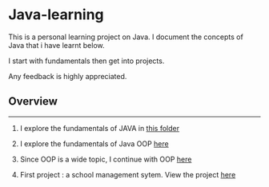 # **Java-learning**

This is a personal learning project on Java. I document the concepts of Java that i have learnt below. 

I start with fundamentals then get into projects.

Any feedback is highly appreciated.

## Overview
---
1. I explore the fundamentals of JAVA in [this folder](https://github.com/kifaruCodes/Java-learning/tree/main/Java-basics/src)


2. I explore the fundamentals of Java OOP [here](https://github.com/kifaruCodes/Java-learning/tree/main/2.%20oop/src)

3. Since OOP is a wide topic, I continue with OOP [here](https://github.com/kifaruCodes/Java-learning/tree/main/3.%20oop-2/src)

4. First project : a school management sytem. View the project [here](https://github.com/kifaruCodes/Java-learning/tree/main/4.%20School%20Management%20System)
